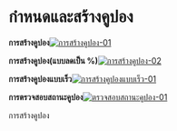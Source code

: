 # กำหนดและสร้างคูปอง



**การสร้างคูปอง**[![การสร้างคูปอง-01](/images/การสร้างคูปอง-01.jpg)](/images/การสร้างคูปอง-01.jpg)



**การสร้างคูปอง(แบบลดเป็น %)**[![การสร้างคูปอง-02](/images/การสร้างคูปอง-02.jpg)](/images/การสร้างคูปอง-02.jpg)





**การสร้างคูปองแบบเร็ว**[![การสร้างคูปองแบบเร็ว-01](/images/การสร้างคูปองแบบเร็ว-01.jpg)](/images/การสร้างคูปองแบบเร็ว-01.jpg)



**การตรวจสอบสถานะคูปอง**[![ตรวจสอบสถานะคูปอง-01](/images/ตรวจสอบสถานะคูปอง-01.jpg)](/images/ตรวจสอบสถานะคูปอง-01.jpg)



การสร้างคูปอง  

